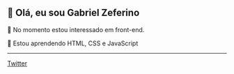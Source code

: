 <h2>👋 Olá, eu sou Gabriel Zeferino</h2>
<p>👀 No momento estou interessado em front-end.</p>
<p>🌱 Estou aprendendo HTML, CSS e JavaScript</p>
<hr>
<p><a href="https://twitter.com/gabrielzferino" target="_blank">Twitter</a></p>


<!---
gabrielzeferino/gabrielzeferino is a ✨ special ✨ repository because its `README.md` (this file) appears on your GitHub profile.
You can click the Preview link to take a look at your changes.
--->
